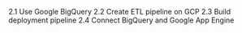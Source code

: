 2.1 Use Google BigQuery 
2.2 Create ETL pipeline on GCP 
2.3 Build deployment pipeline 
2.4 Connect BigQuery and Google App Engine

